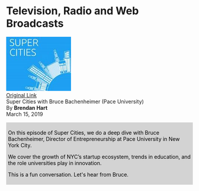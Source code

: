 # Television, Radio and Web Broadcasts

[![Super Cities](images/supercities.jpg)](https://anchor.fm/supercities/episodes/Super-Cities-with-Bruce-Bachenheimer-Pace-University-e3ffh5)<br/>
[Original Link](https://anchor.fm/supercities/episodes/Super-Cities-with-Bruce-Bachenheimer-Pace-University-e3ffh5)<br/>
Super Cities with Bruce Bachenheimer (Pace University)<br/>
By **Brendan Hart**<br/>
March 15, 2019<br/>
<div style="background-color:#D3D3D3;color:black;padding:5px">
  <p>On this episode of Super Cities, we do a deep dive with Bruce Bachenheimer, Director of Entrepreneurship at Pace University in New York City.</p>
  <p>We cover the growth of NYC’s startup ecosystem, trends in education, and the role universities play in innovation.</p>
  <p>This is a fun conversation. Let's hear from Bruce.</p>
</div>

